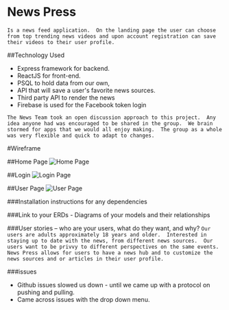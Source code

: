 # News Press
`Is a news feed application.  On the landing page the user can choose from top trending news videos and upon account registration can save their videos to their user profile.`

##Technology Used
* Express framework for backend.
* ReactJS for front-end.
* PSQL to hold data from our own, 
* API that will save a user's favorite news sources.
* Third party API to render the news
* Firebase is used for the Facebook token login

`The News Team took an open discussion approach to this project.  Any idea anyone had was encouraged to be shared in the group.  We brain stormed for apps that we would all enjoy making.  The group as a whole was very flexible and quick to adapt to changes.`

#Wireframe

##Home Page
![Home Page](./newspress/client/public/sources)

##Login
![Login Page](./newspress/client/public/login) 

##User Page
![User Page](./newspress/client/public/userPage) 


###Installation instructions for any dependencies

###Link to your ERDs - Diagrams of your models and their relationships

###User stories – who are your users, what do they want, and why?
`Our users are adults approximately 18 years and older.  Interested in staying up to date with the news, from different news sources.  Our users want to be privvy to different perspectives on the same events.  News Press allows for users to have a news hub and to customize the news sources and or articles in their user profile. `

###issues
* Github issues slowed us down - until we came up with a protocol on pushing     and pulling.
* Came across issues with the drop down menu.